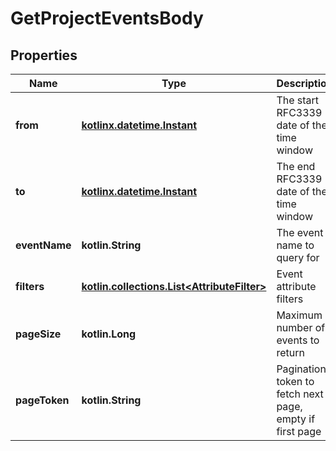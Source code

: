 
# GetProjectEventsBody

## Properties
| Name | Type | Description | Notes |
| ------------ | ------------- | ------------- | ------------- |
| **from** | [**kotlinx.datetime.Instant**](kotlinx.datetime.Instant.md) | The start RFC3339 date of the time window |  |
| **to** | [**kotlinx.datetime.Instant**](kotlinx.datetime.Instant.md) | The end RFC3339 date of the time window |  |
| **eventName** | **kotlin.String** | The event name to query for |  [optional] |
| **filters** | [**kotlin.collections.List&lt;AttributeFilter&gt;**](AttributeFilter.md) | Event attribute filters |  [optional] |
| **pageSize** | **kotlin.Long** | Maximum number of events to return |  [optional] |
| **pageToken** | **kotlin.String** | Pagination token to fetch next page, empty if first page |  [optional] |



